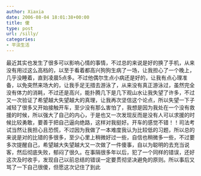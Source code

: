 ```yaml
---
author: Xiaxia
date: 2006-08-04 18:01:38+00:00
title: 傻
type: post
url: /silly/
categories:
- 平淡生活
---
```


最近其实也发生了很多可以影响心情的事情，不过总的来说是好的换了手机，从来没有用过这么高档的，以至于看着都高兴狗狗生病了一场，让我担心了一个晚上，几乎没睡着，直到凌晨5点多。不过他偶尔生点小病还是好的，让我有点心理准备，以免突然来场大的，让我手足无措去游泳了，从来没有真正游泳过，虽然完全没有体力的消耗，不过还是高兴，能扑腾几下是几下观山水让我失望了许多，不过又一次验证了希望越大失望越大的真理，让我再次坚信这个论点，所以失望一下子减轻了很多又开始接触开车，至少没有那么害怕了，我想是因为我处在一个没有救援的时候，所以强大了自己的内心，于是也又一次发现反而是没有人可以求援的时候比较勇敢，要善于把自己逼向绝路，这样对我挺好。开车的感觉不错！！司法考试当然让我担心且恐慌，不过因为我做了一本难度我认为比较低的习题，所以总的来说是对的比错的多很多，至少心里上稍微好过一些，自信也稍微多一些，不过要多次提醒自己，希望越大失望越大又一次做了一件傻事，自以为聪明的去充当说客，然后彻底失败，郁闷了很久。在事隔很多年以后，犯了一个同样的错误，还好这次及时收手，发现自己以前总结的错误一定要贯彻坚决避免的原则。所以事后又骂了一下自己很傻，但愿这次记住了到此
